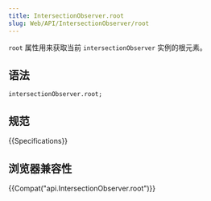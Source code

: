 ```yaml
---
title: IntersectionObserver.root
slug: Web/API/IntersectionObserver/root
---
```


`root` 属性用来获取当前 `intersectionObserver` 实例的根元素。

## 语法

```plain
intersectionObserver.root;
```

## 规范

{{Specifications}}

## 浏览器兼容性

{{Compat("api.IntersectionObserver.root")}}
